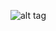 ![alt tag](https://user-images.githubusercontent.com/32435667/38371849-774e8fcc-38bb-11e8-94a7-a34c356aa8b3.png)
